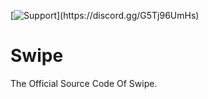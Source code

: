 [![Support]([[https://example.com/button-image.png](https://cdn.discordapp.com/attachments/1205662250158006343/1221682980125413436/standard.gif?ex=661377f0&is=660102f0&hm=bb95425cea57b5f402214971ed8bc0fc149594ae65e90f866589a7fb9b77833a&)](https://cdn.discordapp.com/attachments/1205662250158006343/1221682980125413436/standard.gif?ex=661377f0&is=660102f0&hm=bb95425cea57b5f402214971ed8bc0fc149594ae65e90f866589a7fb9b77833a&)https://cdn.discordapp.com/attachments/1205662250158006343/1221682980125413436/standard.gif?ex=661377f0&is=660102f0&hm=bb95425cea57b5f402214971ed8bc0fc149594ae65e90f866589a7fb9b77833a&)](https://discord.gg/G5Tj96UmHs)



# Swipe
 The Official Source Code Of Swipe.

